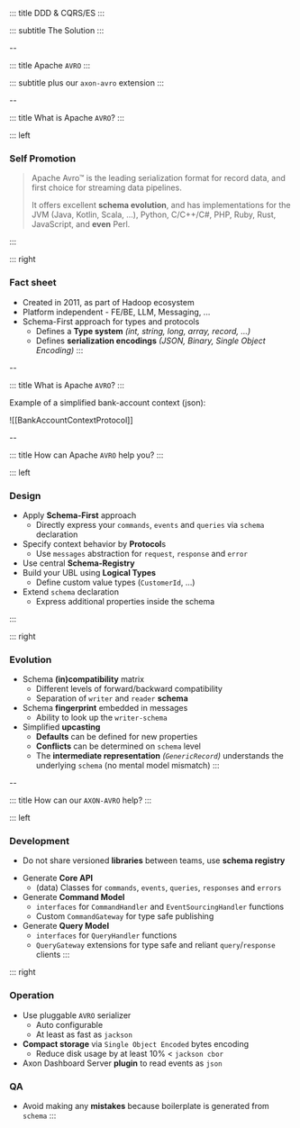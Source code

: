 <!-- slide template="[[tpl-intermediate-subtitle]]" bg="[[holisticon-bg.svg]]" -->

::: title
DDD & CQRS/ES
:::

::: subtitle
The Solution
:::

--
<!-- slide template="[[tpl-intermediate-subtitle]]" bg="[[holisticon-bg.svg]]" -->

::: title
Apache `AVRO`
:::

::: subtitle
plus our `axon-avro` extension
:::

--
<!-- slide template="[[tpl-col-1-1]]" bg="[[holisticon-bg.svg]]" -->

::: title
What is Apache `AVRO`?
:::

::: left

### Self Promotion

> Apache Avro™ is the leading serialization format for record data, and first choice for
> streaming data pipelines.
>
>
> It offers excellent **schema evolution**, and has implementations for the JVM (Java, Kotlin,
> Scala, …), Python, C/C++/C#, PHP, Ruby, Rust, JavaScript, and **even** Perl.

:::

::: right

### Fact sheet

* Created in 2011, as part of Hadoop ecosystem
* Platform independent - FE/BE, LLM, Messaging, ...
* Schema-First approach for types and protocols
  * Defines a **Type system**  _(int, string, long, array, record, ...)_
  * Defines **serialization encodings**  _(JSON, Binary, Single Object Encoding)_
::: 

--
<!-- slide template="[[tpl-col-1-center-wide]]" bg="[[holisticon-bg.svg]]" -->

::: title
What is Apache `AVRO`?
:::

Example of a simplified bank-account context (json):

![[BankAccountContextProtocol]]

--
<!-- slide template="[[tpl-col-1-1]]" bg="[[holisticon-bg.svg]]" -->

::: title
How can Apache `AVRO` help you?
:::

::: left

### Design

+ Apply **Schema-First** approach
  + Directly express your `commands`, `events` and `queries` via `schema` declaration
+ Specify context behavior by **Protocol**s  
  + Use `messages` abstraction for `request`, `response` and `error`
+ Use central **Schema-Registry**
+ Build your UBL using **Logical Types**
  + Define custom value types (`CustomerId`, ...)
+ Extend `schema` declaration
  + Express additional properties inside the schema 

:::

::: right
### Evolution

+ Schema **(in)compatibility** matrix
  + Different levels of forward/backward compatibility
  + Separation of `writer` and `reader` **schema**
+ Schema **fingerprint** embedded in messages
  + Ability to look up the `writer-schema`
+ Simplified **upcasting**
  + **Defaults** can be defined for new properties
  + **Conflicts** can be determined on `schema` level
  + The **intermediate representation** _(`GenericRecord`)_ understands the underlying `schema` (no mental model mismatch)
:::

--
<!-- slide template="[[tpl-col-1-1]]" bg="[[holisticon-bg.svg]]" -->

::: title
How can our `AXON-AVRO` help?
:::

::: left
### Development

+ Do not share versioned **libraries** between teams, use **schema registry**
<!--  + centralized `schema` declarations, always access the latest revision -->
+ Generate **Core API**
  + (data) Classes for `commands`, `events`, `queries`, `responses` and `errors` 
+ Generate **Command Model**
  + `interfaces` for `CommandHandler` and `EventSourcingHandler` functions
  + Custom `CommandGateway` for type safe publishing
+ Generate **Query Model**
  + `interfaces` for `QueryHandler` functions
  + `QueryGateway` extensions for type safe and reliant `query`/`response` clients
:::

::: right
### Operation

+ Use pluggable `AVRO` serializer
  + Auto configurable 
  + At least as fast as `jackson`
+ **Compact storage** via `Single Object Encoded` bytes encoding
  + Reduce disk usage by at least 10% < `jackson cbor`
+ Axon Dashboard Server **plugin** to read events as `json`

### QA

+ Avoid making any **mistakes** because boilerplate is generated from `schema`
:::
